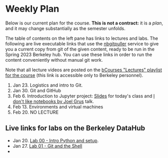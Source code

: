# Weekly Plan


Below is our current plan for the course. **This is not a contract:** it is a _plan_, and it may change substantially as the semester unfolds.

The table of contents on the left pane has links to lectures and labs. The following are live executable links that use the [nbgitpuller](https://jupyterhub.github.io/nbgitpuller) service to give you a current copy from git of the given content, ready to be run in the Spring 2023 Berkeley hub. You can use these links in order to run the content conveniently without manual git work.


Note that all lecture videos are posted on the [bCourses "Lectures" playlist for the course](https://bcourses.berkeley.edu/courses/1523751/external_tools/78985) (this link is accessible only to Berkeley personnel).

1. Jan 23. Logistics and intro to Git.
2. Jan 30. Git and GitHub
3. Feb 6. Introduction to Jupyter project: [Slides](https://docs.google.com/presentation/d/1fNEEKqpErO7SZ87dptniosZjOgXn3Tau4JFAAIka8bE/edit#slide=id.p1) for today's class and [I don't like notebooks by Joel Grus](https://www.youtube.com/watch?v=7jiPeIFXb6U) talk.
4. Feb 13. Environments and virtual machines
5. Feb 20. NO LECTURE 


## Live links for labs on the Berkeley DataHub

* Jan 20. [Lab 00 - Intro Python and setup](https://stat159.datahub.berkeley.edu/hub/user-redirect/git-pull?repo=https%3A%2F%2Fgithub.com%2FUCB-stat-159-s23%2Fsite.git&urlpath=lab%2Ftree%2Fsite.git%2Flab%2Flab00%2Flab00.ipynb&branch=main).
* Jan 27. [Lab 01 - Git and the Shell](https://stat159.datahub.berkeley.edu/hub/user-redirect/git-pull?repo=https%3A%2F%2Fgithub.com%2FUCB-stat-159-s23%2Fsite.git&urlpath=lab%2Ftree%2Fsite.git%2Flab%2Flab01%2Flab01.ipynb&branch=main)
* 